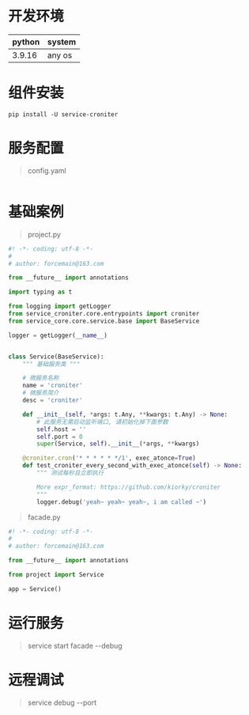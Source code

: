 # 开发环境

| python | system| 
| :------| :-----|      
| 3.9.16 | any os|

# 组件安装

```shell
pip install -U service-croniter 
```

# 服务配置

> config.yaml

```yaml

```

# 基础案例

> project.py

```python
#! -*- coding: utf-8 -*-
#
# author: forcemain@163.com

from __future__ import annotations

import typing as t

from logging import getLogger
from service_croniter.core.entrypoints import croniter
from service_core.core.service.base import BaseService

logger = getLogger(__name__)


class Service(BaseService):
    """ 基础服务类 """

    # 微服务名称
    name = 'croniter'
    # 微服务简介
    desc = 'croniter'

    def __init__(self, *args: t.Any, **kwargs: t.Any) -> None:
        # 此服务无需启动监听端口, 请初始化掉下面参数
        self.host = ''
        self.port = 0
        super(Service, self).__init__(*args, **kwargs)

    @croniter.cron('* * * * * */1', exec_atonce=True)
    def test_croniter_every_second_with_exec_atonce(self) -> None:
        """ 测试每秒且立即执行

        More expr_format: https://github.com/kiorky/croniter
        """
        logger.debug('yeah~ yeah~ yeah~, i am called ~')
```

> facade.py

```python
#! -*- coding: utf-8 -*-
#
# author: forcemain@163.com

from __future__ import annotations

from project import Service

app = Service()
```

# 运行服务

> service start facade --debug

# 远程调试

> service debug --port <backdoor-port>
